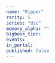 ```yaml
---
name: "Ripper"
rarity: 5
series: "dsc"
memory_alpha: ""
bigbook_tier:
events:
in_portal:
published: false
---
```

